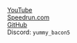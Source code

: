 [YouTube](https://www.youtube.com/@YummyBacon)<br>
[Speedrun.com](https://www.speedrun.com/users/YUMmy_Bacon5)<br>
[GitHub](https://github.com/YummyBacon5)<br>
Discord: `yummy_bacon5`
